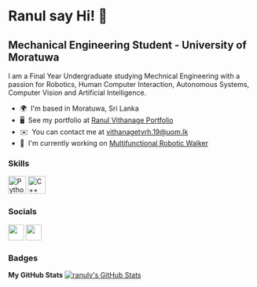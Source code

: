 Ranul say Hi! 👋 
===============================

Mechanical Engineering Student - University of Moratuwa
-------------------------------------------------------

I am a Final Year Undergraduate studying Mechnical Engineering with a passion for Robotics, Human Computer Interaction, Autonomous Systems, Computer Vision and Artificial Intelligence.

* 🌍  I'm based in Moratuwa, Sri Lanka
* 🖥️  See my portfolio at [Ranul Vithanage Portfolio](http://ranul-vithanage.art)
* ✉️  You can contact me at [vithanagetvrh.19@uom.lk](mailto:vithanagetvrh.19@uom.lk)
* 🚀  I'm currently working on [Multifunctional Robotic Walker](http://https://raphaelattias.com/posts/2021/12/nec/)

### Skills

<p align="left">
<a href="https://www.python.org/" target="_blank" rel="noreferrer"><img src="https://raw.githubusercontent.com/danielcranney/readme-generator/main/public/icons/skills/python-colored.svg" width="36" height="36" alt="Python" /></a>
<a href="https://docs.microsoft.com/en-us/cpp/?view=msvc-170" target="_blank" rel="noreferrer"><img src="https://raw.githubusercontent.com/danielcranney/readme-generator/main/public/icons/skills/cplusplus-colored.svg" width="36" height="36" alt="C++" /></a>
</p>


### Socials

<p align="left"> <a href="https://www.github.com/raphaelattias" target="_blank" rel="noreferrer"><img src="https://raw.githubusercontent.com/danielcranney/readme-generator/main/public/icons/socials/github.svg" width="32" height="32" /></a> <a href="https://www.linkedin.com/in/raphael-attias" target="_blank" rel="noreferrer"><img src="https://raw.githubusercontent.com/danielcranney/readme-generator/main/public/icons/socials/linkedin.svg" width="32" height="32" /></a></p>

### Badges
<b>My GitHub Stats</b>
<a href="http://www.github.com/ranulv"><img src="https://github-readme-stats.vercel.app/api?username=ranulv&show_icons=true&hide_border=false&title_color=ff652f&icon_color=FFE400&bg_color=09131B&text_color=ffffff&border_color=0c1a25" alt="ranulv's GitHub Stats" /></a>
<!--
<b>Top Repositories</b>
<div width="100%" align="center"><a href="https://github.com/raphaelattias/rooftop-cnn-detection" align="left"><img align="left" width="45%" src="https://github-readme-stats.vercel.app/api/pin/?username=raphaelattias&repo=rooftop-cnn-detection&title_color=0891b2&text_color=ffffff&icon_color=0891b2&bg_color=1c1917&hide_border=true&locale=en" /></a><a href="https://github.com/raphaelattias/Robust-Journey-Planning" align="right"><img align="right" width="45%" src="https://github-readme-stats.vercel.app/api/pin/?username=raphaelattias&repo=Robust-Journey-Planning&title_color=0891b2&text_color=ffffff&icon_color=0891b2&bg_color=1c1917&hide_border=true&locale=en" /></a></div><br /><br /><br /><br /><br /><br /><br />
<br /><br /><br /><br /><br />
<div width="100%" align="center"><a href="https://github.com/raphaelattias/adahessian" align="left"><img align="left" width="45%" src="https://github-readme-stats.vercel.app/api/pin/?username=raphaelattias&repo=adahessian&title_color=0891b2&text_color=ffffff&icon_color=0891b2&bg_color=1c1917&hide_border=true&locale=en" /></a><a href="https://github.com/raphaelattias/pneumonia-diagnosis" align="right"><img align="right" width="45%" src="https://github-readme-stats.vercel.app/api/pin/?username=raphaelattias&repo=pneumonia-diagnosis&title_color=0891b2&text_color=ffffff&icon_color=0891b2&bg_color=1c1917&hide_border=true&locale=en" /></a></div>
<br /><br /><br /><br /><br />
<br /><br /><br /><br /><br />
-->
